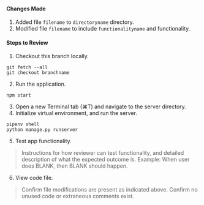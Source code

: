 #### Changes Made
1. Added file `filename` to `directoryname` directory.
1. Modified file `filename` to include `functionalityname` and functionality.
​
#### Steps to Review
1. Checkout this branch locally.
```
git fetch --all
git checkout branchname
```
2. Run the application.
```
npm start
```
3. Open a new Terminal tab (⌘T) and navigate to the server directory.
4. Initialize virtual environment, and run the server.
```
pipenv shell
python manage.py runserver
```
5. Test app functionality.
> Instructions for how reviewer can test functionality, and detailed description of what the expected outcome is.
> Example: When user does BLANK, then BLANK should happen.
6. View code file.
> Confirm file modifications are present as indicated above.
> Confirm no unused code or extraneous comments exist.